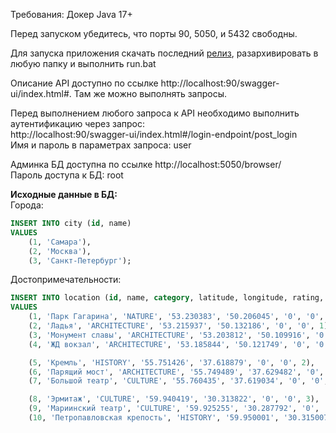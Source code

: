 Требования:
Докер
Java 17+

Перед запуском убедитесь, что порты 90, 5050, и 5432 свободны.

Для запуска приложения скачать последний [релиз](https://github.com/Afler/city-guide/releases), разархивировать в любую папку и выполнить run.bat

Описание API доступно по ссылке http://localhost:90/swagger-ui/index.html#. Там же можно выполнять запросы.

Перед выполнением любого запроса к API необходимо выполнить аутентификацию через запрос: \
http://localhost:90/swagger-ui/index.html#/login-endpoint/post_login \
Имя и пароль в параметрах запроса: user

Админка БД доступна по ссылке http://localhost:5050/browser/ \
Пароль доступа к БД: root

**Исходные данные в БД:** \
Города:
```sql
INSERT INTO city (id, name)
VALUES
    (1, 'Самара'),
    (2, 'Москва'),
    (3, 'Санкт-Петербург');
```
Достопримечательности:
```sql
INSERT INTO location (id, name, category, latitude, longitude, rating, rating_num, city_id)
VALUES
    (1, 'Парк Гагарина', 'NATURE', '53.230383', '50.206045', '0', '0', 1),
    (2, 'Ладья', 'ARCHITECTURE', '53.215937', '50.132186', '0', '0', 1),
    (3, 'Монумент славы', 'ARCHITECTURE', '53.203812', '50.109916', '0', '0', 1),
    (4, 'ЖД вокзал', 'ARCHITECTURE', '53.185844', '50.121749', '0', '0', 1),

    (5, 'Кремль', 'HISTORY', '55.751426', '37.618879', '0', '0', 2),
    (6, 'Парящий мост', 'ARCHITECTURE', '55.749489', '37.629482', '0', '0', 2),
    (7, 'Большой театр', 'CULTURE', '55.760435', '37.619034', '0', '0', 2),

    (8, 'Эрмитаж', 'CULTURE', '59.940419', '30.313822', '0', '0', 3),
    (9, 'Мариинский театр', 'CULTURE', '59.925255', '30.287792', '0', '0', 3),
    (10, 'Петропавловская крепость', 'HISTORY', '59.950001', '30.315007', '0', '0', 3)
```

